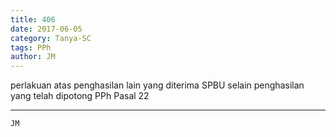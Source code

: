 ```yaml
---
title: 406
date: 2017-06-05
category: Tanya-SC
tags: PPh
author: JM
---
```


perlakuan atas penghasilan lain yang diterima SPBU selain penghasilan yang telah dipotong PPh Pasal 22

---



`JM`
